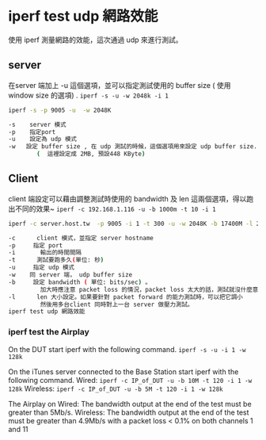 # iperf test udp 網路效能
使用 iperf 測量網路的效能，這次通過 udp 來進行測試。

## server
在server 端加上 -u  這個選項，並可以指定測試使用的 buffer size ( 使用 window size 的選項) .
`iperf -s -u -w 2048k -i 1`
```bash
iperf -s -p 9005 -u  -w 2048K

-s    server 模式
-p    指定port
-u    設定為 udp 模式
-w   設定 buffer size , 在 udp 測試的時候，這個選項用來設定 udp buffer size.
        (  這裡設定成 2MB, 預設448 KByte)
```

## Client
client 端設定可以藉由調整測試時使用的 bandwidth 及 len  這兩個選項，得以跑出不同的效果~
`iperf -c 192.168.1.116 -u -b 1000m -t 10 -i 1`
```bash
iperf -c server.host.tw  -p 9005 -i 1 -t 300 -u -w 2048K -b 17400M -l 20700

-c      client 模式，並指定 server hostname
-p     指定 port
-i       輸出的時間間隔
-t      測試要跑多久(單位: 秒)
-u     指定 udp 模式
-w    同 server 端， udp buffer size
-b     設定 bandwidth ( 單位: bits/sec) 。
         加大時應注意 packet loss 的情況，packet loss 太大的話，測試就沒什麼意義了。
-l      len 大小設定。如果要針對 packet forward 的能力測試時，可以把它調小
         然後用多台client 同時對上一台 server 做壓力測試。
iperf test udp 網路效能
```




### iperf test the Airplay
On the DUT start iperf with the following command.
`iperf -s -u -i 1 -w 128k`

On the iTunes server connected to the Base Station start iperf with the following command.
Wired:    `iperf -c IP_of_DUT -u -b 10M -t 120 -i 1 -w 128k`
Wireless: `iperf -c IP_of_DUT -u -b 5M -t 120 -i 1 -w 128k`

The Airplay on 
Wired: 
The bandwidth output at the end of the test must be greater than 5Mb/s.
Wireless:
The bandwidth output at the end of the test must be greater than 4.9Mb/s with a packet loss < 0.1% on both channels 1 and 11
